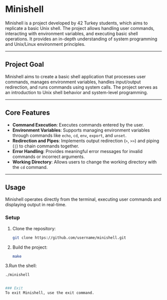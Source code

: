 # Minishell

Minishell is a project developed by 42 Turkey students, which aims to replicate a basic Unix shell. The project allows handling user commands, interacting with environment variables, and executing basic shell operations. It provides an in-depth understanding of system programming and Unix/Linux environment principles.

---

## Project Goal

Minishell aims to create a basic shell application that processes user commands, manages environment variables, handles input/output redirection, and runs commands using system calls. The project serves as an introduction to Unix shell behavior and system-level programming.

---

## Core Features

- **Command Execution**: Executes commands entered by the user.
- **Environment Variables**: Supports managing environment variables through commands like `echo`, `cd`, `env`, `export`, and `unset`.
- **Redirection and Pipes**: Implements output redirection (`>`, `>>`) and piping (`|`) to chain commands together.
- **Error Handling**: Provides meaningful error messages for invalid commands or incorrect arguments.
- **Working Directory**: Allows users to change the working directory with the `cd` command.

---

## Usage

Minishell operates directly from the terminal, executing user commands and displaying output in real-time.

### Setup

1. Clone the repository:
   ```bash
   git clone https://github.com/username/minishell.git

2. Build the project:
    ```bash
   make

3.Run the shell:
   ```bash
  ./minishell


### Exit
  To exit Minishell, use the exit command.
